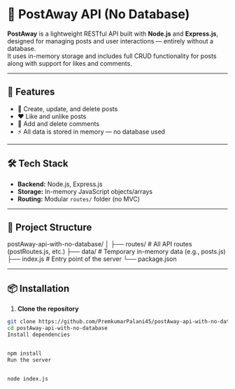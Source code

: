 # 📝 PostAway API (No Database)

**PostAway** is a lightweight RESTful API built with **Node.js** and **Express.js**, designed for managing posts and user interactions — entirely without a database.  
It uses in-memory storage and includes full CRUD functionality for posts along with support for likes and comments.

---

## 🚀 Features

- 📝 Create, update, and delete posts  
- ❤️ Like and unlike posts  
- 💬 Add and delete comments  
- ⚡ All data is stored in memory — no database used

---

## 🛠️ Tech Stack

- **Backend:** Node.js, Express.js  
- **Storage:** In-memory JavaScript objects/arrays  
- **Routing:** Modular `routes/` folder (no MVC)

---

## 📁 Project Structure

postAway-api-with-no-database/
│
├── routes/ # All API routes (postRoutes.js, etc.)
├── data/ # Temporary in-memory data (e.g., posts.js)
├── index.js # Entry point of the server
└── package.json


---

## 📦 Installation

1. **Clone the repository**

```bash
git clone https://github.com/PremkumarPalani45/postAway-api-with-no-database.git
cd postAway-api-with-no-database
Install dependencies


npm install
Run the server


node index.js
